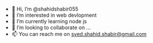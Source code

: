 - 👋 Hi, I’m @shahidshabir055
- 👀 I’m interested in web devlopment
- 🌱 I’m currently learning node js
- 💞️ I’m looking to collaborate on ...
- 📫 You can reach me on syed.shahid.shabir@gmail.com

<!---
shahidshabir055/shahidshabir055 is a ✨ special ✨ repository because its `README.md` (this file) appears on your GitHub profile.
You can click the Preview link to take a look at your changes.
--->
